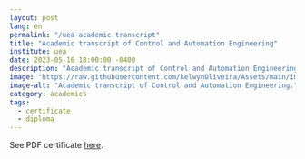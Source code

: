 ```yaml
---
layout: post
lang: en
permalink: "/uea-academic transcript"
title: "Academic transcript of Control and Automation Engineering"
institute: uea
date: 2023-05-16 18:00:00 -0400
description: "Academic transcript of Control and Automation Engineering."
image: "https://raw.githubusercontent.com/kelwynOliveira/Assets/main/img/certificates/licences-and-certifications/uea/uea-academic transcript/front-pt.jpg"
image-alt: "Academic transcript of Control and Automation Engineering."
category: academics
tags:
  - certificate
  - diploma
---
```


See PDF certificate <a href="https://docs.google.com/viewer?url=https://raw.githubusercontent.com/kelwynOliveira/Assets/main/PDF/certificates/licences-and-certifications/{{page.institute}}{{page.permalink}}.pdf" target="_blank">here</a>.
